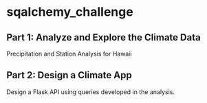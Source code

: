 # sqalchemy_challenge

## Part 1: Analyze and Explore the Climate Data
Precipitation and Station Analysis for Hawaii

## Part 2: Design a Climate App 
Design a Flask API using queries developed in the analysis.
